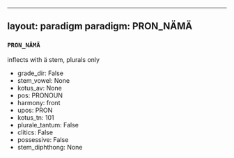
---
layout: paradigm
paradigm: PRON_NÄMÄ
---
### ` PRON_NÄMÄ `

inflects with ä stem, plurals only 
* grade_dir: False
* stem_vowel: None
* kotus_av: None
* pos: PRONOUN
* harmony: front
* upos: PRON
* kotus_tn: 101
* plurale_tantum: False
* clitics: False
* possessive: False
* stem_diphthong: None

